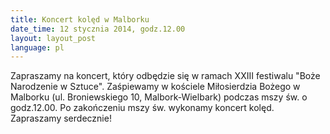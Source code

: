 ```yaml
---
title: Koncert kolęd w Malborku
date_time: 12 stycznia 2014, godz.12.00
layout: layout_post
language: pl
---
```

Zapraszamy na koncert, który odbędzie się
w ramach XXIII festiwalu "Boże Narodzenie w Sztuce".
Zaśpiewamy w kościele Miłosierdzia Bożego w Malborku
(ul. Broniewskiego 10, Malbork-Wielbark)
podczas mszy św. o godz.12.00.
Po zakończeniu mszy św. wykonamy koncert kolęd.
Zapraszamy serdecznie!